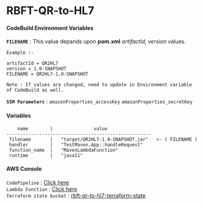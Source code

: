 # RBFT-QR-to-HL7

#### CodeBuild Environment Variables
**`FILENAME`** : This value depands upon **pom.xml** *artifactId*, *version* values. <br/>
```
Example :-

artifactId = QR2HL7
version = 1.0-SNAPSHOT
FILENAME = QR2HL7-1.0-SNAPSHOT
```
```
Note : If values are changed, need to update in Environment variable of CodeBuild as well.
```
**`SSM Parameters`** : `amazonProperties_accessKey` `amazonProperties_secretKey`

#### Variables
```
    name        |               value                
-----------------------------------------------------
 filename       |   "target/QR2HL7-1.0-SNAPSHOT.jar"   <- ( FILENAME )
 handler        |   "TestMaven.App::handleRequest"  
 function_name  |   "MavenLambdaFunction"            
 runtime        |   "java11"     
 ```
 #### AWS Console 
`CodePipeline` : [Click here](https://www.google.com "Google's Homepage") <br/>
`Lambda Function` : [Click here](https://www.google.com "Google's Homepage") <br/>
`Terraform state bucket` : [rbft-qr-to-hl7-terraform-state](https://s3.console.aws.amazon.com/s3/buckets/rbft-qr-to-hl7-terraform-state?region=ap-south-1&tab=objects "Terraform state bucket")
